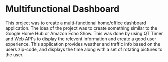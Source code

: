 # Multifunctional Dashboard

This project was to create a multi-functional home/office dashboard application. The idea of the project was to create something
similar to the Google Home Hub or Amazon Echo Show. This was done by using QT Timer and Web API's to display the relevent
information and create a good user experience. This application provides weather and traffic info based on the users zip-code, 
and displays the time along with a set of rotating pictures to the user.
